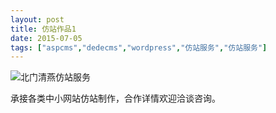 ```yaml
---
layout: post
title: 仿站作品1
date: 2015-07-05
tags: ["aspcms","dedecms","wordpress","仿站服务","仿站服务"]
---
```


<!-- build time:Sat Jun 23 2018 12:05:15 GMT+0800 (中国标准时间) -->

![北门清燕仿站服务](http://ww2.sinaimg.cn/large/4eed32f2jw1ets71od0hgj206o08w40d.jpg "北门清燕仿站服务")

承接各类中小网站仿站制作，合作详情欢迎洽谈咨询。
<!-- rebuild by neat -->